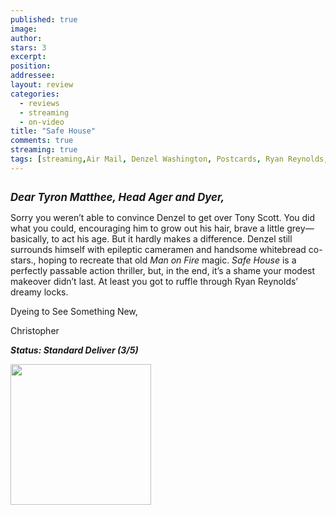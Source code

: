 ```yaml
---
published: true
image:
author: 
stars: 3 
excerpt: 
position: 
addressee: 
layout: review
categories:
  - reviews
  - streaming
  - on-video
title: "Safe House"
comments: true
streaming: true
tags: [streaming,Air Mail, Denzel Washington, Postcards, Ryan Reynolds, Safe House, Tony Scott]
---
```

<div><p><span class="full-image-block ssNonEditable"><span><img src="http://static.squarespace.com/static/5005f6bcc4aa41161b33e89e/5329cf1fe4b07c068ebf74de/5329cf1fe4b07c068ebf7508/1336619615463/safehouse.jpg" alt="" /></span></span></p>
<p><strong><span style="font-size:120%;"><em><strong>Dear Tyron Matthee,</strong> Head Ager and Dyer,</em></span></strong></p>
<p>Sorry you weren&rsquo;t able to convince Denzel to get over Tony Scott. You did what you could, encouraging him to grow out his hair, brave a little grey&mdash;basically, to act his age. But it hardly makes a difference. Denzel still surrounds himself with epileptic cameramen and handsome whitebread co-stars., hoping to recreate that old <em>Man on Fire</em> magic.  <em>Safe House</em> is a perfectly passable action thriller, but, in the end, it&rsquo;s a shame your modest makeover didn&rsquo;t last. At least you got to ruffle through Ryan Reynolds&rsquo; dreamy locks.</p>
<p>Dyeing to See Something New,</p>
<p>Christopher</p>
<p><em><strong>Status: Standard Deliver (3/5)</strong></em></p>
<p><em><strong><span class="full-image-block ssNonEditable"><span><a href="http://www.zip.ca/Browse/Title.aspx?f=titleId%28203936%29"><img style="width:225px;" src="http://static.squarespace.com/static/5005f6bcc4aa41161b33e89e/5329cf1fe4b07c068ebf74de/5329cf20e4b07c068ebf7d8a/1343245704065/Rent-it-on-Zip.png" alt="" /></a></span></span><br /></strong></em></p></div>
